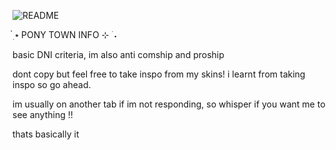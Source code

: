 ![README](https://github.com/sephirothkisser/sephirothkisser/assets/148183080/fcad81a6-3e97-41c1-984a-235fb7d50df4)

๋࣭ ⭑ PONY TOWN INFO ⊹ ࣪ ˖

basic DNI criteria, im also anti comship and proship

dont copy but feel free to take inspo from my skins! i learnt from taking inspo so go ahead.

im usually on another tab if im not responding, so whisper if you want me to see anything !!

thats basically it
